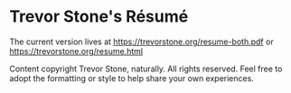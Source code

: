 # Trevor Stone's Résumé

The current version lives at https://trevorstone.org/resume-both.pdf or
https://trevorstone.org/resume.html

Content copyright Trevor Stone, naturally.  All rights reserved.
Feel free to adopt the formatting or style to help share your own experiences.
